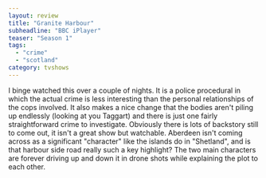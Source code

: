 ```yaml
---
layout: review
title: "Granite Harbour"
subheadline: "BBC iPlayer"
teaser: "Season 1"
tags:
  - "crime"
  - "scotland"
category: tvshows
---
```

I binge watched this over a couple of nights. It is a police procedural in which the actual crime is less 
interesting than the personal relationships of the cops involved. It also makes a nice change that the bodies aren't piling 
up endlessly (looking at you Taggart) and there is just one fairly straightforward crime to investigate. Obviously there is 
lots of backstory still to come out, it isn't a great show but watchable. Aberdeen isn't coming across as a 
significant "character" like the islands do in "Shetland", and is that harbour side road really such a key highlight?
The two main characters are forever driving up and down it in drone shots while explaining the plot to each other.

